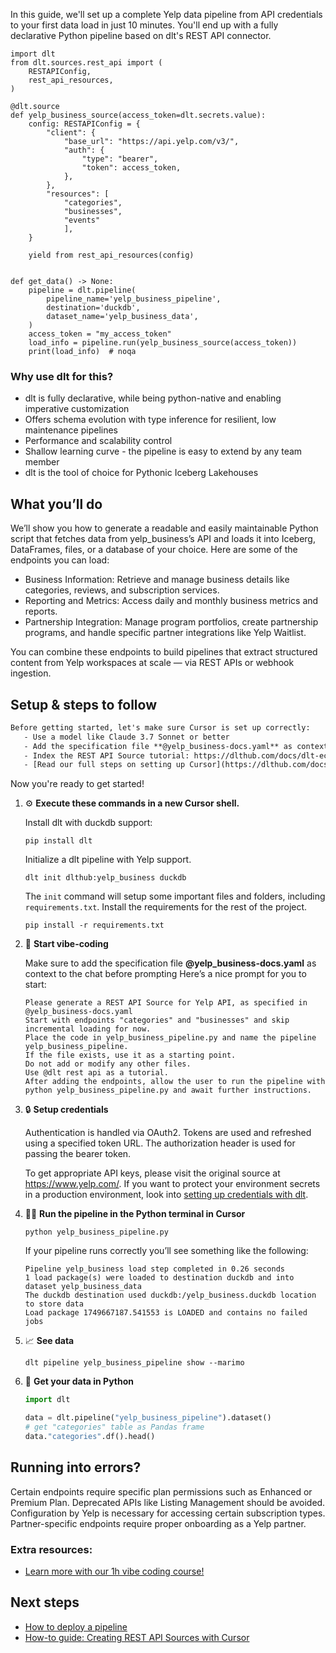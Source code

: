 In this guide, we'll set up a complete Yelp data pipeline from API credentials to your first data load in just 10 minutes. You'll end up with a fully declarative Python pipeline based on dlt's REST API connector.

```python-outcome
import dlt
from dlt.sources.rest_api import (
    RESTAPIConfig,
    rest_api_resources,
)

@dlt.source
def yelp_business_source(access_token=dlt.secrets.value):
    config: RESTAPIConfig = {
        "client": {
            "base_url": "https://api.yelp.com/v3/",
            "auth": {
                "type": "bearer",
                "token": access_token,
            },
        },
        "resources": [
            "categories",
            "businesses",
            "events"
            ],
    }

    yield from rest_api_resources(config)


def get_data() -> None:
    pipeline = dlt.pipeline(
        pipeline_name='yelp_business_pipeline',
        destination='duckdb',
        dataset_name='yelp_business_data', 
    )
    access_token = "my_access_token"
    load_info = pipeline.run(yelp_business_source(access_token))
    print(load_info)  # noqa
```

### Why use dlt for this?

- dlt is fully declarative, while being python-native and enabling imperative customization
- Offers schema evolution with type inference for resilient, low maintenance pipelines
- Performance and scalability control
- Shallow learning curve - the pipeline is easy to extend by any team member
- dlt is the tool of choice for Pythonic Iceberg Lakehouses

## What you’ll do

We’ll show you how to generate a readable and easily maintainable Python script that fetches data from yelp_business’s API and loads it into Iceberg, DataFrames, files, or a database of your choice. Here are some of the endpoints you can load:

- Business Information: Retrieve and manage business details like categories, reviews, and subscription services.
- Reporting and Metrics: Access daily and monthly business metrics and reports.
- Partnership Integration: Manage program portfolios, create partnership programs, and handle specific partner integrations like Yelp Waitlist.

You can combine these endpoints to build pipelines that extract structured content from Yelp workspaces at scale — via REST APIs or webhook ingestion.

## Setup & steps to follow

```default
Before getting started, let's make sure Cursor is set up correctly:
   - Use a model like Claude 3.7 Sonnet or better
   - Add the specification file **@yelp_business-docs.yaml** as context
   - Index the REST API Source tutorial: https://dlthub.com/docs/dlt-ecosystem/verified-sources/rest_api/ and add it to context as **@dlt rest api**
   - [Read our full steps on setting up Cursor](https://dlthub.com/docs/dlt-ecosystem/llm-tooling/cursor-restapi#23-configuring-cursor-with-documentation)
```

Now you're ready to get started! 

1. ⚙️ **Execute these commands in a new Cursor shell.**
    
    Install dlt with duckdb support:
    ```shell
    pip install dlt
    ```

    Initialize a dlt pipeline with Yelp support.
    ```shell
    dlt init dlthub:yelp_business duckdb
    ```

    The `init` command will setup some important files and folders, including `requirements.txt`. Install the requirements for the rest of the project.
    ```shell
    pip install -r requirements.txt
    ```
    
2. 🤠 **Start vibe-coding**
    
    Make sure to add the specification file **@yelp_business-docs.yaml** as context to the chat before prompting
    Here’s a nice prompt for you to start: 
    
    ```prompt
    Please generate a REST API Source for Yelp API, as specified in @yelp_business-docs.yaml 
    Start with endpoints "categories" and "businesses" and skip incremental loading for now. 
    Place the code in yelp_business_pipeline.py and name the pipeline yelp_business_pipeline. 
    If the file exists, use it as a starting point. 
    Do not add or modify any other files. 
    Use @dlt rest api as a tutorial. 
    After adding the endpoints, allow the user to run the pipeline with python yelp_business_pipeline.py and await further instructions.
    ```

    
3. 🔒 **Setup credentials** 
    
    Authentication is handled via OAuth2. Tokens are used and refreshed using a specified token URL. The authorization header is used for passing the bearer token.
    
    To get appropriate API keys, please visit the original source at https://www.yelp.com/.
    If you want to protect your environment secrets in a production environment, look into [setting up credentials with dlt](https://dlthub.com/docs/walkthroughs/add_credentials).
    
4. 🏃‍♀️ **Run the pipeline in the Python terminal in Cursor**
    
    ```shell
    python yelp_business_pipeline.py
    ```
    
    If your pipeline runs correctly you’ll see something like the following:
    
    ```shell
    Pipeline yelp_business load step completed in 0.26 seconds
    1 load package(s) were loaded to destination duckdb and into dataset yelp_business_data
    The duckdb destination used duckdb:/yelp_business.duckdb location to store data
    Load package 1749667187.541553 is LOADED and contains no failed jobs
    ```
    
5. 📈 **See data**
    
    ```shell
    dlt pipeline yelp_business_pipeline show --marimo
    ```
    
6. 🐍 **Get your data in Python**
    
    ```python
    import dlt

   data = dlt.pipeline("yelp_business_pipeline").dataset()
   # get "categories" table as Pandas frame
   data."categories".df().head()
    ```

## Running into errors?

Certain endpoints require specific plan permissions such as Enhanced or Premium Plan. Deprecated APIs like Listing Management should be avoided. Configuration by Yelp is necessary for accessing certain subscription types. Partner-specific endpoints require proper onboarding as a Yelp partner.

### Extra resources:

- [Learn more with our 1h vibe coding course!](https://www.youtube.com/watch?v=GGid70rnJuM)

## Next steps

- [How to deploy a pipeline](https://dlthub.com/docs/walkthroughs/deploy-a-pipeline)
- [How-to guide: Creating REST API Sources with Cursor](https://dlthub.com/docs/dlt-ecosystem/llm-tooling/cursor-restapi)
